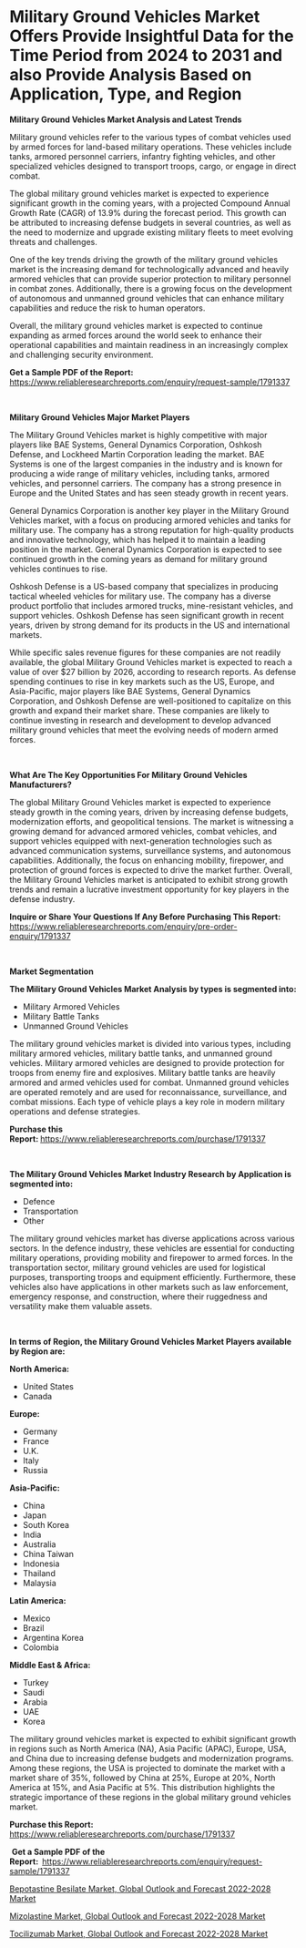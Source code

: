 <p><h1>Military Ground Vehicles Market Offers Provide Insightful Data for the Time Period from 2024 to 2031 and also Provide Analysis Based on Application, Type, and Region</h1></p><p><strong>Military Ground Vehicles Market Analysis and Latest Trends</strong></p>
<p><p>Military ground vehicles refer to the various types of combat vehicles used by armed forces for land-based military operations. These vehicles include tanks, armored personnel carriers, infantry fighting vehicles, and other specialized vehicles designed to transport troops, cargo, or engage in direct combat.</p><p>The global military ground vehicles market is expected to experience significant growth in the coming years, with a projected Compound Annual Growth Rate (CAGR) of 13.9% during the forecast period. This growth can be attributed to increasing defense budgets in several countries, as well as the need to modernize and upgrade existing military fleets to meet evolving threats and challenges.</p><p>One of the key trends driving the growth of the military ground vehicles market is the increasing demand for technologically advanced and heavily armored vehicles that can provide superior protection to military personnel in combat zones. Additionally, there is a growing focus on the development of autonomous and unmanned ground vehicles that can enhance military capabilities and reduce the risk to human operators.</p><p>Overall, the military ground vehicles market is expected to continue expanding as armed forces around the world seek to enhance their operational capabilities and maintain readiness in an increasingly complex and challenging security environment.</p></p>
<p><strong>Get a Sample PDF of the Report:&nbsp;</strong> <a href="https://www.reliableresearchreports.com/enquiry/request-sample/1791337">https://www.reliableresearchreports.com/enquiry/request-sample/1791337</a></p>
<p>&nbsp;</p>
<p><strong>Military Ground Vehicles Major Market Players</strong></p>
<p><p>The Military Ground Vehicles market is highly competitive with major players like BAE Systems, General Dynamics Corporation, Oshkosh Defense, and Lockheed Martin Corporation leading the market. BAE Systems is one of the largest companies in the industry and is known for producing a wide range of military vehicles, including tanks, armored vehicles, and personnel carriers. The company has a strong presence in Europe and the United States and has seen steady growth in recent years.</p><p>General Dynamics Corporation is another key player in the Military Ground Vehicles market, with a focus on producing armored vehicles and tanks for military use. The company has a strong reputation for high-quality products and innovative technology, which has helped it to maintain a leading position in the market. General Dynamics Corporation is expected to see continued growth in the coming years as demand for military ground vehicles continues to rise.</p><p>Oshkosh Defense is a US-based company that specializes in producing tactical wheeled vehicles for military use. The company has a diverse product portfolio that includes armored trucks, mine-resistant vehicles, and support vehicles. Oshkosh Defense has seen significant growth in recent years, driven by strong demand for its products in the US and international markets.</p><p>While specific sales revenue figures for these companies are not readily available, the global Military Ground Vehicles market is expected to reach a value of over $27 billion by 2026, according to research reports. As defense spending continues to rise in key markets such as the US, Europe, and Asia-Pacific, major players like BAE Systems, General Dynamics Corporation, and Oshkosh Defense are well-positioned to capitalize on this growth and expand their market share. These companies are likely to continue investing in research and development to develop advanced military ground vehicles that meet the evolving needs of modern armed forces.</p></p>
<p>&nbsp;</p>
<p><strong>What Are The Key Opportunities For Military Ground Vehicles Manufacturers?</strong></p>
<p><p>The global Military Ground Vehicles market is expected to experience steady growth in the coming years, driven by increasing defense budgets, modernization efforts, and geopolitical tensions. The market is witnessing a growing demand for advanced armored vehicles, combat vehicles, and support vehicles equipped with next-generation technologies such as advanced communication systems, surveillance systems, and autonomous capabilities. Additionally, the focus on enhancing mobility, firepower, and protection of ground forces is expected to drive the market further. Overall, the Military Ground Vehicles market is anticipated to exhibit strong growth trends and remain a lucrative investment opportunity for key players in the defense industry.</p></p>
<p><strong>Inquire or Share Your Questions If Any Before Purchasing This Report:</strong> <a href="https://www.reliableresearchreports.com/enquiry/pre-order-enquiry/1791337">https://www.reliableresearchreports.com/enquiry/pre-order-enquiry/1791337</a></p>
<p>&nbsp;</p>
<p><strong>Market Segmentation</strong></p>
<p><strong>The Military Ground Vehicles Market Analysis by types is segmented into:</strong></p>
<p><ul><li>Military Armored Vehicles</li><li>Military Battle Tanks</li><li>Unmanned Ground Vehicles</li></ul></p>
<p><p>The military ground vehicles market is divided into various types, including military armored vehicles, military battle tanks, and unmanned ground vehicles. Military armored vehicles are designed to provide protection for troops from enemy fire and explosives. Military battle tanks are heavily armored and armed vehicles used for combat. Unmanned ground vehicles are operated remotely and are used for reconnaissance, surveillance, and combat missions. Each type of vehicle plays a key role in modern military operations and defense strategies.</p></p>
<p><strong>Purchase this Report:&nbsp;</strong><a href="https://www.reliableresearchreports.com/purchase/1791337">https://www.reliableresearchreports.com/purchase/1791337</a></p>
<p>&nbsp;</p>
<p><strong>The Military Ground Vehicles Market Industry Research by Application is segmented into:</strong></p>
<p><ul><li>Defence</li><li>Transportation</li><li>Other</li></ul></p>
<p><p>The military ground vehicles market has diverse applications across various sectors. In the defence industry, these vehicles are essential for conducting military operations, providing mobility and firepower to armed forces. In the transportation sector, military ground vehicles are used for logistical purposes, transporting troops and equipment efficiently. Furthermore, these vehicles also have applications in other markets such as law enforcement, emergency response, and construction, where their ruggedness and versatility make them valuable assets.</p></p>
<p>&nbsp;</p>
<p><strong>In terms of Region, the Military Ground Vehicles Market Players available by Region are:</strong></p>
<p>
    <p> <strong> North America: </strong>
        <ul>
            <li>United States</li>
            <li>Canada</li>
        </ul>
        </p> 
    <p> <strong> Europe: </strong>
        <ul>
            <li>Germany</li>
            <li>France</li>
            <li>U.K.</li>
            <li>Italy</li>
            <li>Russia</li>
        </ul>
        </p> 
    <p> <strong> Asia-Pacific: </strong>
        <ul>
            <li>China</li>
            <li>Japan</li>
            <li>South Korea</li>
            <li>India</li>
            <li>Australia</li>
            <li>China Taiwan</li>
            <li>Indonesia</li>
            <li>Thailand</li>
            <li>Malaysia</li>
        </ul>
        </p> 
    <p> <strong> Latin America: </strong>
        <ul>
            <li>Mexico</li>
            <li>Brazil</li>
            <li>Argentina Korea</li>
            <li>Colombia</li>
        </ul>
        </p> 
    <p> <strong> Middle East & Africa: </strong>
        <ul>
            <li>Turkey</li>
            <li>Saudi</li>
            <li>Arabia</li>
            <li>UAE</li>
            <li>Korea</li>
        </ul>
    </p>
    </p>
<p><p>The military ground vehicles market is expected to exhibit significant growth in regions such as North America (NA), Asia Pacific (APAC), Europe, USA, and China due to increasing defense budgets and modernization programs. Among these regions, the USA is projected to dominate the market with a market share of 35%, followed by China at 25%, Europe at 20%, North America at 15%, and Asia Pacific at 5%. This distribution highlights the strategic importance of these regions in the global military ground vehicles market.</p></p>
<p><strong>Purchase this Report: </strong><a href="https://www.reliableresearchreports.com/purchase/1791337">https://www.reliableresearchreports.com/purchase/1791337</a></p>
<p>&nbsp;<strong>Get a Sample PDF of the Report:&nbsp;&nbsp;</strong><a href="https://www.reliableresearchreports.com/enquiry/request-sample/1791337">https://www.reliableresearchreports.com/enquiry/request-sample/1791337</a></p>
<p><strong></strong></p>
<p><p><a href="https://view.publitas.com/reportprime-1/bepotastine-besilate-market-global-outlook-and-forecast-2022-2028-market-size-2023-2030-global-industrial-analysis-key-geographical-regions-market-share-top-key-players-product-types-and-forecast-research-report/">Bepotastine Besilate Market, Global Outlook and Forecast 2022-2028 Market</a></p><p><a href="https://view.publitas.com/reportprime-1/mizolastine-market-global-outlook-and-forecast-2022-2028-market-research-report-provides-critical-insights-that-can-help-shape-business-development-and-investment-strategies/">Mizolastine Market, Global Outlook and Forecast 2022-2028 Market</a></p><p><a href="https://view.publitas.com/reportprime-1/tocilizumab-market-global-outlook-and-forecast-2022-2028-market-size-furnishes-valuable-information-encompassing-market-share-market-trends-and-projections-spanning-from-2023-to-2030/">Tocilizumab Market, Global Outlook and Forecast 2022-2028 Market</a></p></p>